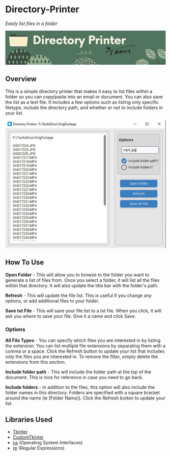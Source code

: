 # Directory-Printer
*Easily list files in a folder*

![Directory Printer](images/project_banner.jpg)

## Overview
This is a simple directory printer that makes it easy to list files within a folder so you can copy/paste into an email or document.  You can also save the list as a text file.  It includes a few options such as listing only specific filetype, include the directory path, and whether or not to include folders in your list.  

![Directory Printer - Screenshot](images/screengrab.JPG)

## How To Use

**Open Folder** - This will allow you to browse to the folder you want to generate a list of files from.  Once you select a folder, it will list all the files within that directory.  It will also update the title bar with the folder's path.

**Refresh** - This will update the file list.  This is useful if you change any options, or add additional files to your folder.

**Save txt File** - This will save your file list to a txt file.  When you click, it will ask you where to save your file.  Give it a name and click Save.

### Options

**All File Types** - You can specify which files you are interested in by listing the extension.  You can list multiple file extensions by separating them with a comma or a space.  Click the Refresh button to update your list that includes only the files you are interested in.  To remove the filter, simply delete the extensions from this section.

**Include folder path** - This will include the folder path at the top of the document.  This is nice for reference in case you need to go back.

**Include folders** - In addition to the files, this option will also include the folder names in this directory.  Folders are specified with a square bracket around the name (ie [Folder Name]).  Click the Refresh button to update your list.


## Libraries Used
- [Tkinter](https://docs.python.org/3/library/tkinter.html)
- [CustomTkinter](https://customtkinter.tomschimansky.com/)
- [os](https://docs.python.org/3/library/os.html) (Operating System Interfaces)
- [re](https://docs.python.org/3/library/re.html) (Regular Expressions)

